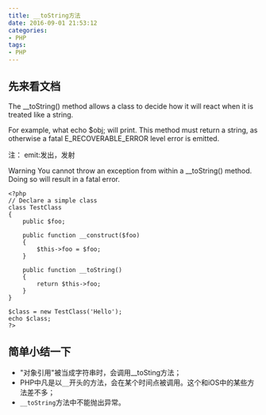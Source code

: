 ```yaml
---
title: __toString方法
date: 2016-09-01 21:53:12
categories:
- PHP
tags:
- PHP
---
```


## 先来看文档

The __toString() method allows a class to decide how it will react when it is treated like a string. 

For example, what echo $obj; will print. This method must return a string, as otherwise a fatal E_RECOVERABLE_ERROR level error is emitted.

注：
emit:发出，发射

Warning
You cannot throw an exception from within a __toString() method. Doing so will result in a fatal error.

```
<?php
// Declare a simple class
class TestClass
{
    public $foo;

    public function __construct($foo)
    {
        $this->foo = $foo;
    }

    public function __toString()
    {
        return $this->foo;
    }
}

$class = new TestClass('Hello');
echo $class;
?>
```

## 简单小结一下

- "对象引用"被当成字符串时，会调用__toSting方法；
- PHP中凡是以`__`开头的方法，会在某个时间点被调用。这个和iOS中的某些方法差不多；
- `__toString`方法中不能抛出异常。
